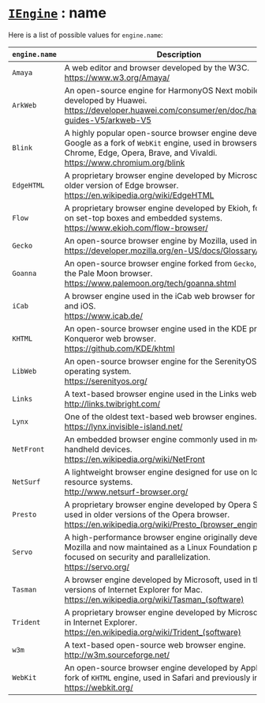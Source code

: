 # [`IEngine`](/api/main/get-engine.md) : name

Here is a list of possible values for `engine.name`:

| `engine.name` | Description |
|-|-|
| `Amaya` | A web editor and browser developed by the W3C. <br>https://www.w3.org/Amaya/ |
| `ArkWeb` | An open-source engine for HarmonyOS Next mobile OS developed by Huawei. <br>https://developer.huawei.com/consumer/en/doc/harmonyos-guides-V5/arkweb-V5 |
| `Blink` | A highly popular open-source browser engine developed by Google as a fork of `WebKit` engine, used in browsers such as Chrome, Edge, Opera, Brave, and Vivaldi. <br>https://www.chromium.org/blink |
| `EdgeHTML` | A proprietary browser engine developed by Microsoft for its older version of Edge browser. <br>https://en.wikipedia.org/wiki/EdgeHTML |
| `Flow` | A proprietary browser engine developed by Ekioh, focusing on set-top boxes and embedded systems. <br>https://www.ekioh.com/flow-browser/ |
| `Gecko` | An open-source browser engine by Mozilla, used in Firefox. <br>https://developer.mozilla.org/en-US/docs/Glossary/Gecko |
| `Goanna` | An open-source browser engine forked from `Gecko`, used in the Pale Moon browser. <br>https://www.palemoon.org/tech/goanna.shtml |
| `iCab` | A browser engine used in the iCab web browser for macOS and iOS. <br>https://www.icab.de/ |
| `KHTML` | An open-source browser engine used in the KDE project's Konqueror web browser. <br>https://github.com/KDE/khtml |
| `LibWeb` | An open-source browser engine for the SerenityOS operating system. <br>https://serenityos.org/ |
| `Links` | A text-based browser engine used in the Links web browser. <br>http://links.twibright.com/ |
| `Lynx` | One of the oldest text-based web browser engines. <br>https://lynx.invisible-island.net/ |
| `NetFront` | An embedded browser engine commonly used in mobile and handheld devices. <br>https://en.wikipedia.org/wiki/NetFront |
| `NetSurf` | A lightweight browser engine designed for use on low-resource systems. <br>http://www.netsurf-browser.org/ |
| `Presto` | A proprietary browser engine developed by Opera Software, used in older versions of the Opera browser. <br>https://en.wikipedia.org/wiki/Presto_(browser_engine) |
| `Servo` | A high-performance browser engine originally developed by Mozilla and now maintained as a Linux Foundation project focused on security and parallelization. <br>https://servo.org/ |
| `Tasman` | A browser engine developed by Microsoft, used in the older versions of Internet Explorer for Mac. <br>https://en.wikipedia.org/wiki/Tasman_(software) |
| `Trident` | A proprietary browser engine developed by Microsoft, used in Internet Explorer. <br>https://en.wikipedia.org/wiki/Trident_(software) |
| `w3m` | A text-based open-source web browser engine. <br>http://w3m.sourceforge.net/ |
| `WebKit` | An open-source browser engine developed by Apple as a fork of `KHTML` engine, used in Safari and previously in Chrome. <br>https://webkit.org/ |